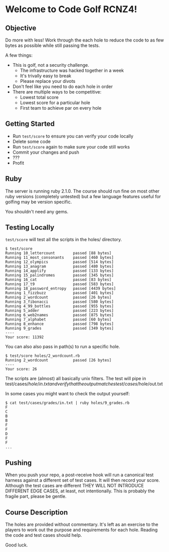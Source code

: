 # Welcome to Code Golf RCNZ4!

## Objective

Do more with less! Work through the each hole to reduce the code to as few
bytes as possible while still passing the tests.

A few things:

* This is golf, not a security challenge.
    * The infrastructure was hacked together in a week
    * It's trivally easy to break
    * Please replace your divots
* Don't feel like you need to do each hole in order
* There are multiple ways to be competitive:
    * Lowest total score
    * Lowest score for a particular hole
    * First team to achieve par on every hole

## Getting Started

* Run `test/score` to ensure you can verify your code locally
* Delete some code
* Run `test/score` again to make sure your code still works
* Commit your changes and push
* ???
* Profit

## Ruby

The server is running ruby 2.1.0. The course should run fine on most other ruby
versions (completely untested) but a few language features useful for golfing
may be version specific.

You shouldn't need any gems.

## Testing Locally

`test/score` will test all the scripts in the holes/ directory.

    $ test/score
    Running 10_lettercount        passed [88 bytes]
    Running 11_most_consonants    passed [460 bytes]
    Running 12_olympics           passed [514 bytes]
    Running 13_anagram            passed [480 bytes]
    Running 14_applify            passed [133 bytes]
    Running 15_palindromes        passed [345 bytes]
    Running 16_cat                passed [83 bytes]
    Running 17_t9                 passed [583 bytes]
    Running 18_password_entropy   passed [4439 bytes]
    Running 1_fizzbuzz            passed [401 bytes]
    Running 2_wordcount           passed [26 bytes]
    Running 3_fibonacci           passed [580 bytes]
    Running 4_99_bottles          passed [955 bytes]
    Running 5_adder               passed [223 bytes]
    Running 6_web2names           passed [875 bytes]
    Running 7_alphabet            passed [60 bytes]
    Running 8_enhance             passed [798 bytes]
    Running 9_grades              passed [349 bytes]
    ----
    Your score: 11392

You can also also pass in path(s) to run a specific hole.

    $ test/score holes/2_wordcount.rb 
    Running 2_wordcount           passed [26 bytes]
    ----
    Your score: 26

The scripts are (almost) all basically unix filters. The test will pipe in 
test/cases/$hole/in.txt and verify that the output matches
test/cases/$hole/out.txt

In some cases you might want to check the output yourself:

    $ cat test/cases/grades/in.txt | ruby holes/9_grades.rb 
    F
    C
    B
    B
    F
    F
    D
    F
    F
    ...

## Pushing

When you push your repo, a post-receive hook will run a canonical test harness
against a different set of test cases. It will then record your score. Although
the test cases are different THEY WILL NOT INTRODUCE DIFFERENT EDGE CASES, at
least, not intentionally. This is probably the fragile part, please be gentle.

## Course Description

The holes are provided without commentary. It's left as an exercise to the
players to work out the purpose and requirements for each hole. Reading the
code and test cases should help.

Good luck.
